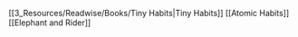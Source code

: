 ---
---


[[3_Resources/Readwise/Books/Tiny Habits|Tiny Habits]]
[[Atomic Habits]]
[[Elephant and Rider]]

